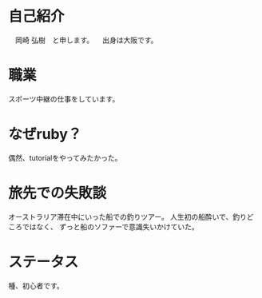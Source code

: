 # 自己紹介
　岡崎 弘樹　と申します。
　出身は大阪です。

# 職業
スポーツ中継の仕事をしています。

# なぜruby？
偶然、tutorialをやってみたかった。

# 旅先での失敗談
オーストラリア滞在中にいった船での釣りツアー。 人生初の船酔いで、釣りどころではなく、 ずっと船のソファーで意識失いかけていた。


# ステータス
  種、初心者です。
